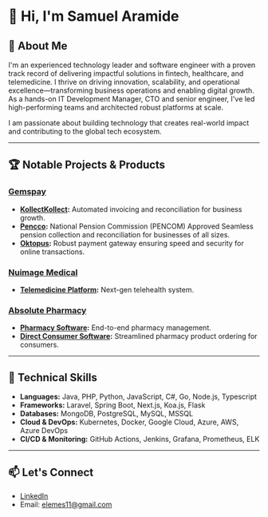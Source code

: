 # 👋 Hi, I'm Samuel Aramide

## 🚀 About Me

I'm an experienced technology leader and software engineer with a proven track record of delivering impactful solutions in fintech, healthcare, and telemedicine. I thrive on driving innovation, scalability, and operational excellence—transforming business operations and enabling digital growth. As a hands-on IT Development Manager, CTO and senior engineer, I've led high-performing teams and architected robust platforms at scale.

I am passionate about building technology that creates real-world impact and contributing to the global tech ecosystem.

---

## 🏆 Notable Projects & Products

### [Gemspay](https://gemspaysolution.com)
- **[KollectKollect](https://merchant.gemspaysolution.com/):** Automated invoicing and reconciliation for business growth.
- **[Pencco](https://pencco.ng):** National Pension Commission (PENCOM) Approved Seamless pension collection and reconciliation for businesses of all sizes.
- **[Oktopus](https://oktopus.gemspaysolution.com):** Robust payment gateway ensuring speed and security for online transactions.


### [Nuimage Medical](https://nuimagemedical.com/)
- **[Telemedicine Platform](https://nuimagemedical.com/about):** Next-gen telehealth system.


### [Absolute Pharmacy](https://absoluterx.com/)
- **[Pharmacy Software](https://portal.absoluterx.com/administrators/login):** End-to-end pharmacy management.
- **[Direct Consumer Software](https://direct.absoluterx.com/home):** Streamlined pharmacy product ordering for consumers.


---

## 💼 Technical Skills

- **Languages:** Java, PHP, Python, JavaScript, C#, Go, Node.js, Typescript
- **Frameworks:** Laravel, Spring Boot, Next.js, Koa.js, Flask
- **Databases:** MongoDB, PostgreSQL, MySQL, MSSQL
- **Cloud & DevOps:** Kubernetes, Docker, Google Cloud, Azure, AWS, Azure DevOps
- **CI/CD & Monitoring:** GitHub Actions, Jenkins, Grafana, Prometheus, ELK

---

## 📫 Let's Connect

- [LinkedIn](https://linkedin.com/in/samuel-aramide-157563b7)
- Email: elemes11@gmail.com



